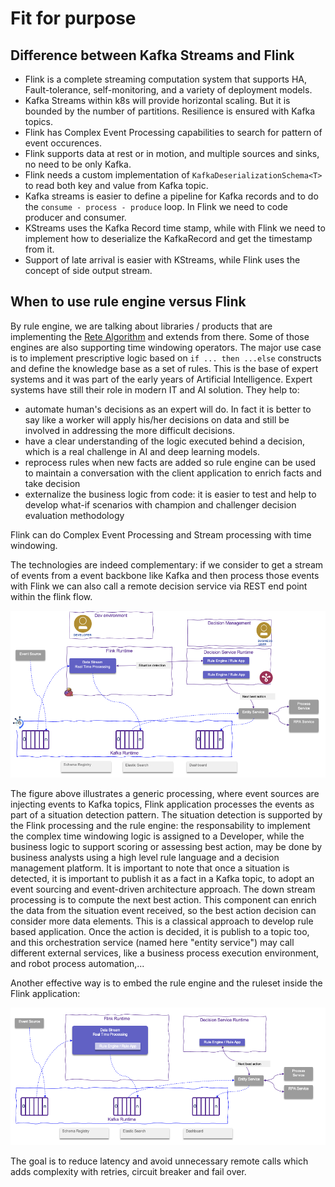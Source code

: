 # Fit for purpose

## Difference between Kafka Streams and Flink

* Flink is a complete streaming computation system that supports HA, Fault-tolerance, self-monitoring, and a variety of deployment models.
* Kafka Streams within k8s will provide horizontal scaling. But it is bounded by the number of partitions. Resilience is ensured with Kafka topics.
* Flink has Complex Event Processing capabilities to search for pattern of event occurences.
* Flink supports data at rest or in motion, and multiple sources and sinks, no need to be only Kafka.
* Flink needs a custom implementation of `KafkaDeserializationSchema<T>` to read both key and value from Kafka topic.
* Kafka streams is easier to define a pipeline for Kafka records and to do the `consume - process - produce` loop. In Flink we need to code producer and consumer.
* KStreams uses the Kafka Record time stamp, while with Flink we need to implement how to deserialize the KafkaRecord and get the timestamp from it.
* Support of late arrival is easier with KStreams, while Flink uses the concept of side output stream.

## When to use rule engine versus Flink

By rule engine, we are talking about libraries / products that are implementing the [Rete Algorithm](https://en.wikipedia.org/wiki/Rete_algorithm) and extends from there. 
Some of those engines are also supporting time windowing operators. 
The major use case is to implement prescriptive logic based on `if ... then ...else` constructs and define the knowledge base as a set of rules. 
This is the base of expert systems and it was part of the early years of Artificial Intelligence. 
Expert systems have still their role in modern IT and AI solution. They help to:

* automate human's decisions as an expert will do. In fact it is better to say like a worker will apply his/her decisions on data
and still be involved in addressing the more difficult decisions.
* have a clear understanding of the logic executed behind a decision, which is a real challenge in AI and deep learning models.
* reprocess rules when new facts are added so rule engine can be used to maintain a conversation with the client application 
to enrich facts and take decision
* externalize the business logic from code:  it is easier to test and help to develop what-if scenarios with champion and challenger decision evaluation methodology

Flink can do Complex Event Processing and Stream processing with time windowing.

The technologies are indeed complementary: if we consider to get a stream of events from a event backbone like Kafka and then 
process those events with Flink we can also call a remote decision service via REST end point within the flink flow. 

![](./images/flink-ds-itg.png)

The figure above illustrates a generic processing, where event sources are injecting events to Kafka topics, 
Flink application processes the events as part of a situation detection pattern. 
The situation detection is supported by the Flink processing and the rule engine: the responsability to implement 
the complex time windowing logic is assigned to a Developer, 
while the business logic to support scoring or assessing best action, may be done by business analysts using a high level rule language and a decision management platform. 
It is important to note that once a situation is detected, it is important to publish it as a fact in a Kafka topic, 
to adopt an event sourcing and event-driven architecture approach. 
The down stream processing is to compute the next best action. This component can enrich the data from the situation event received, so the best action decision can consider more data elements. This is a classical approach to develop rule based application. 
Once the action is decided, it is publish to a topic too, and this orchestration service (named here "entity service") may call different external services, like a business process execution environment, and robot process automation,...

Another effective way is to embed the rule engine and the ruleset inside the Flink application:

![](./images/flink-ds.png)

The goal is to reduce latency and avoid unnecessary remote calls which adds complexity with retries, circuit breaker and fail over.